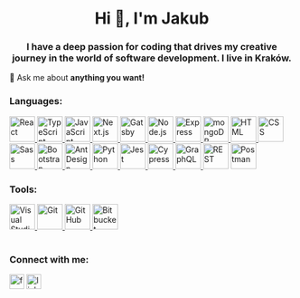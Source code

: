 <h1 align="center">Hi 👋, I'm Jakub</h1>
<h3 align="center">
  I have a deep passion for coding that drives my creative journey in the world of software development. I live in Kraków.
</h3>


💬 Ask me about **anything you want!** 

<h3 align="left">Languages:</h3>

<div>
  <a href="https://react.dev/" target="_blank">
	<img width="45" src="https://user-images.githubusercontent.com/25181517/183897015-94a058a6-b86e-4e42-a37f-bf92061753e5.png" alt="React" title="React"/>
  </a>
  <a href="https://www.typescriptlang.org/" target="_blank">	
<img width="45" src="https://user-images.githubusercontent.com/25181517/183890598-19a0ac2d-e88a-4005-a8df-1ee36782fde1.png" alt="TypeScript" title="TypeScript"/>
	  </a>
 <a href="https://developer.mozilla.org/en-US/docs/Web/JavaScript" target="_blank">
<img width="45" src="https://user-images.githubusercontent.com/25181517/117447155-6a868a00-af3d-11eb-9cfe-245df15c9f3f.png" alt="JavaScript" title="JavaScript"/>
	  </a>
 <a href="https://nextjs.org/" target="_blank">
<img width="45" src="https://github.com/marwin1991/profile-technology-icons/assets/136815194/5f8c622c-c217-4649-b0a9-7e0ee24bd704" alt="Next.js" title="Next.js"/>
	  </a>
  <a href="https://www.gatsbyjs.com/" target="_blank">
<img width="45" src="https://github.com/marwin1991/profile-technology-icons/assets/136815194/2bd495ca-29d8-4415-8e8c-a1979721816a" alt="Gatsby" title="Gatsby"/>
  </a>
 <a href="https://nodejs.org/en" target="_blank">
<img width="45" src="https://user-images.githubusercontent.com/25181517/183568594-85e280a7-0d7e-4d1a-9028-c8c2209e073c.png" alt="Node.js" title="Node.js"/>
  </a>	
 <a href="https://expressjs.com/" target="_blank">	
<img width="45" src="https://user-images.githubusercontent.com/25181517/183859966-a3462d8d-1bc7-4880-b353-e2cbed900ed6.png" alt="Express" title="Express"/>
  </a>
  <a href="https://www.mongodb.com/" target="_blank">
	<img width="45" src="https://user-images.githubusercontent.com/25181517/182884177-d48a8579-2cd0-447a-b9a6-ffc7cb02560e.png" alt="mongoDB" title="mongoDB"/>
  </a>
     <a href="https://html.spec.whatwg.org/multipage/" target="_blank">	
	<img width="45" src="https://user-images.githubusercontent.com/25181517/192158954-f88b5814-d510-4564-b285-dff7d6400dad.png" alt="HTML" title="HTML"/>
	  </a>
   <a href="https://www.w3schools.com/css/" target="_blank">
 <img width="45" src="https://user-images.githubusercontent.com/25181517/183898674-75a4a1b1-f960-4ea9-abcb-637170a00a75.png" alt="CSS" title="CSS"/>
	  </a>
  <a href="https://sass-lang.com/" target="_blank">		  
   <img width="45" src="https://user-images.githubusercontent.com/25181517/192158956-48192682-23d5-4bfc-9dfb-6511ade346bc.png" alt="Sass" title="Sass"/>
	  </a>
 <a href="https://getbootstrap.com/" target="_blank">		 
  <img width="45" src="https://user-images.githubusercontent.com/25181517/183898054-b3d693d4-dafb-4808-a509-bab54cf5de34.png" alt="Bootstrap" title="Bootstrap"/>
	  </a>
 <a href="https://ant.design/" target="_blank">		 
  <img width="45" src="https://user-images.githubusercontent.com/25181517/190887795-99cb0921-e57f-430b-a111-e165deedaa36.png" alt="Ant Design" title="Ant Design"/>
  </a>	
 <a href="https://www.python.org/" target="_blank">	 
  <img width="45" src="https://user-images.githubusercontent.com/25181517/183423507-c056a6f9-1ba8-4312-a350-19bcbc5a8697.png" alt="Python" title="Python"/>
	  </a>
  <a href="https://jestjs.io/" target="_blank">		 
  <img width="45" src="https://user-images.githubusercontent.com/25181517/187955005-f4ca6f1a-e727-497b-b81b-93fb9726268e.png" alt="Jest" title="Jest"/>
	  </a>
 <a href="https://www.cypress.io/" target="_blank">		 
  <img width="45" src="https://user-images.githubusercontent.com/68279555/200387386-276c709f-380b-46cc-81fd-f292985927a8.png" alt="Cypress" title="Cypress"/>
	  </a>
  <a href="https://graphql.org/" target="_blank">		 
  <img width="45" src="https://user-images.githubusercontent.com/25181517/192107856-aa92c8b1-b615-47c3-9141-ed0d29a90239.png" alt="GraphQL" title="GraphQL"/>
	  </a>
	 
  <img width="45" src="https://user-images.githubusercontent.com/25181517/192107858-fe19f043-c502-4009-8c47-476fc89718ad.png" alt="REST" title="REST"/>
  
<a href="https://www.postman.com/" target="_blank">
<img width="45" src="https://user-images.githubusercontent.com/25181517/192109061-e138ca71-337c-4019-8d42-4792fdaa7128.png" alt="Postman" title="Postman"/>
  </a>
</div>

<h3 align="left">Tools:</h3>  

<div>
<a href=https://code.visualstudio.com/" target="_blank">
	<img width="45" src="https://user-images.githubusercontent.com/25181517/192108891-d86b6220-e232-423a-bf5f-90903e6887c3.png" alt="Visual Studio Code" title="Visual Studio Code"/>
  </a>
<a href="https://git-scm.com/" target="_blank">
	<img width="45" src="https://user-images.githubusercontent.com/25181517/192108372-f71d70ac-7ae6-4c0d-8395-51d8870c2ef0.png" alt="Git" title="Git"/>
  </a>
<a href=https://github.com/" target="_blank">	
<img width="45" src="https://user-images.githubusercontent.com/25181517/192108374-8da61ba1-99ec-41d7-80b8-fb2f7c0a4948.png" alt="GitHub" title="GitHub"/>
	  </a>
<a href="https://bitbucket.org/" target="_blank">
<img width="45" src="https://user-images.githubusercontent.com/25181517/192108375-268c35e6-ab26-44b2-88bf-e3121a4e5083.png" alt="Bitbucket" title="Bitbucket"/>
	  </a>

</div>




<br/> 
<h3 align="left">Connect with me:</h3>
<p align="left">
<a href="https://www.facebook.com/jakub.radawiec/" target="_blank" without rel="noreferrer"><img src="https://camo.githubusercontent.com/68395a7b109c74c379a2e19b46e78a7df724c05e8a35df5b2d4a85d3b6cb5369/68747470733a2f2f63646e2e6a7364656c6976722e6e65742f6e706d2f73696d706c652d69636f6e7340332e302e312f69636f6e732f66616365626f6f6b2e737667" alt="facebook" height="26" data-canonical-src="https://cdn.jsdelivr.net/npm/simple-icons@3.0.1/icons/facebook.svg" style="max-width: 100%;"></a>
  <a href="https://pl.linkedin.com/in/jakub-radawiec-506161226" target="_blank" without rel="noreferrer"><img src="https://camo.githubusercontent.com/28bbd2596707954793abeff9eb24d343c1c78b7bf184b90294b4b190c6097a65/68747470733a2f2f63646e2e6a7364656c6976722e6e65742f6e706d2f73696d706c652d69636f6e7340332e302e312f69636f6e732f6c696e6b6564696e2e737667" alt="linkedin" height="26" data-canonical-src="https://cdn.jsdelivr.net/npm/simple-icons@3.0.1/icons/linkedin.svg" style="max-width: 100%;"></a>
</p>





